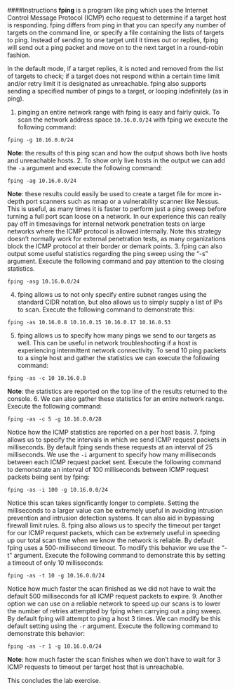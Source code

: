 ####Instructions
**fping** is a program like ping which uses the Internet Control Message Protocol (ICMP) echo request to determine if a target host is responding. fping differs from ping in that you can specify any number of targets on the command line, or specify a file containing the lists of targets to ping. Instead of sending to one target until it times out or replies, fping will send out a ping packet and move on to the next target in a round-robin fashion.

In the default mode, if a target replies, it is noted and removed from the list of targets to check; if a target does not respond within a certain time limit and/or retry limit it is designated as unreachable. fping also supports sending a specified number of pings to a target, or looping indefinitely (as in ping).

1. pinging an entire network range with fping is easy and fairly quick. To scan the network address space `10.16.0.0/24` with fping we execute the following command:
```
fping -g 10.16.0.0/24
```
**Note**: the results of this ping scan and how the output shows both live hosts and unreachable hosts.
2. To show only live hosts in the output we can add the `-a` argument and execute the following command:
```
fping -ag 10.16.0.0/24
```
**Note**: these results could easily be used to create a target file for more in-depth port scanners such as nmap or a vulnerability scanner like Nessus. This is useful, as many times it is faster to perform just a ping sweep before turning a full port scan loose on a network. In our experience this can really pay off in timesavings for internal network penetration tests on large networks where the ICMP protocol is allowed internally. Note this strategy doesn’t normally work for external penetration tests, as many organizations block the ICMP protocol at their border or demark points.
3. fping can also output some useful statistics regarding the ping sweep using the “-s” argument. Execute the following command and pay attention to the closing statistics.
```
fping -asg 10.16.0.0/24
```
4. fping allows us to not only specify entire subnet ranges using the standard CIDR notation, but also allows us to simply supply a list of IPs to scan. Execute the following command to demonstrate this:
```
fping -as 10.16.0.8 10.16.0.15 10.16.0.17 10.16.0.53
```
5. fping allows us to specify how many pings we send to our targets as well. This can be useful in network troubleshooting if a host is experiencing intermittent network connectivity. To send 10 ping packets to a single host and gather the statistics we can execute the following command:
```
fping -as -c 10 10.16.0.8
```
**Note**: the statistics are reported on the top line of the results returned to the console.
6. We can also gather these statistics for an entire network range. Execute the following command:
```
fping -as -c 5 -g 10.16.0.0/28
```
Notice how the ICMP statistics are reported on a per host basis.
7. fping allows us to specify the intervals in which we send ICMP request packets in milliseconds. By default fping sends these requests at an interval of 25 milliseconds. We use the `-i` argument to specify how many milliseconds between each ICMP request packet sent. Execute the following command to demonstrate an interval of 100 milliseconds between ICMP request packets being sent by fping:
```
fping -as -i 100 -g 10.16.0.0/24
```
Notice this scan takes significantly longer to complete. Setting the milliseconds to a larger value can be extremely useful in avoiding intrusion prevention and intrusion detection systems. It can also aid in bypassing firewall limit rules.
8. fping also allows us to specify the timeout per target for our ICMP request packets, which can be extremely useful in speeding up our total scan time when we know the network is reliable. By default fping uses a 500-millisecond timeout. To modify this behavior we use the “-t” argument. Execute the following command to demonstrate this by setting a timeout of only 10 milliseconds:
```
fping -as -t 10 -g 10.16.0.0/24
```
Notice how much faster the scan finished as we did not have to wait the default 500 milliseconds for all ICMP request packets to expire.
9. Another option we can use on a reliable network to speed up our scans is to lower the number of retries attempted by fping when carrying out a ping sweep. By default fping will attempt to ping a host 3 times. We can modify be this default setting using the `-r` argument. Execute the following command to demonstrate this behavior:
```
fping -as -r 1 -g 10.16.0.0/24
```
**Note**: how much faster the scan finishes when we don’t have to wait for 3 ICMP requests to timeout per target host that is unreachable.

This concludes the lab exercise.

